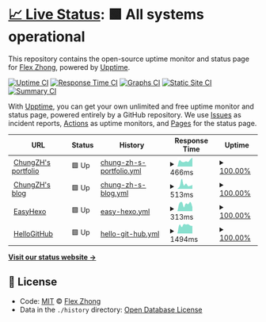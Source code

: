 # [📈 Live Status](https://ChungZH.github.io/upptime): <!--live status--> **🟩 All systems operational**

This repository contains the open-source uptime monitor and status page for [Flex Zhong](https://chungzh.cn/), powered by [Upptime](https://github.com/upptime/upptime).

[![Uptime CI](https://github.com/koj-co/upptime/workflows/Uptime%20CI/badge.svg)](https://github.com/koj-co/upptime/actions?query=workflow%3A%22Uptime+CI%22)
[![Response Time CI](https://github.com/koj-co/upptime/workflows/Response%20Time%20CI/badge.svg)](https://github.com/koj-co/upptime/actions?query=workflow%3A%22Response+Time+CI%22)
[![Graphs CI](https://github.com/koj-co/upptime/workflows/Graphs%20CI/badge.svg)](https://github.com/koj-co/upptime/actions?query=workflow%3A%22Graphs+CI%22)
[![Static Site CI](https://github.com/koj-co/upptime/workflows/Static%20Site%20CI/badge.svg)](https://github.com/koj-co/upptime/actions?query=workflow%3A%22Static+Site+CI%22)
[![Summary CI](https://github.com/koj-co/upptime/workflows/Summary%20CI/badge.svg)](https://github.com/koj-co/upptime/actions?query=workflow%3A%22Summary+CI%22)

With [Upptime](https://upptime.js.org), you can get your own unlimited and free uptime monitor and status page, powered entirely by a GitHub repository. We use [Issues](https://github.com/ChungZH/upptime/issues) as incident reports, [Actions](https://github.com/ChungZH/upptime/actions) as uptime monitors, and [Pages](https://ChungZH.github.io/upptime) for the status page.

<!--start: status pages-->
<!-- This summary is generated by Upptime (https://github.com/upptime/upptime) -->
<!-- Do not edit this manually, your changes will be overwritten -->
<!-- prettier-ignore -->
| URL | Status | History | Response Time | Uptime |
| --- | ------ | ------- | ------------- | ------ |
| <img alt="" src="https://favicons.githubusercontent.com/chungzh.cn" height="13"> [ChungZH's portfolio](https://chungzh.cn) | 🟩 Up | [chung-zh-s-portfolio.yml](https://github.com/ChungZH/upptime/commits/HEAD/history/chung-zh-s-portfolio.yml) | <details><summary><img alt="Response time graph" src="./graphs/chung-zh-s-portfolio/response-time-week.png" height="20"> 466ms</summary><br><a href="https://status.chungzh.cn/history/chung-zh-s-portfolio"><img alt="Response time 504" src="https://img.shields.io/endpoint?url=https%3A%2F%2Fraw.githubusercontent.com%2FChungZH%2Fupptime%2FHEAD%2Fapi%2Fchung-zh-s-portfolio%2Fresponse-time.json"></a><br><a href="https://status.chungzh.cn/history/chung-zh-s-portfolio"><img alt="24-hour response time 706" src="https://img.shields.io/endpoint?url=https%3A%2F%2Fraw.githubusercontent.com%2FChungZH%2Fupptime%2FHEAD%2Fapi%2Fchung-zh-s-portfolio%2Fresponse-time-day.json"></a><br><a href="https://status.chungzh.cn/history/chung-zh-s-portfolio"><img alt="7-day response time 466" src="https://img.shields.io/endpoint?url=https%3A%2F%2Fraw.githubusercontent.com%2FChungZH%2Fupptime%2FHEAD%2Fapi%2Fchung-zh-s-portfolio%2Fresponse-time-week.json"></a><br><a href="https://status.chungzh.cn/history/chung-zh-s-portfolio"><img alt="30-day response time 447" src="https://img.shields.io/endpoint?url=https%3A%2F%2Fraw.githubusercontent.com%2FChungZH%2Fupptime%2FHEAD%2Fapi%2Fchung-zh-s-portfolio%2Fresponse-time-month.json"></a><br><a href="https://status.chungzh.cn/history/chung-zh-s-portfolio"><img alt="1-year response time 504" src="https://img.shields.io/endpoint?url=https%3A%2F%2Fraw.githubusercontent.com%2FChungZH%2Fupptime%2FHEAD%2Fapi%2Fchung-zh-s-portfolio%2Fresponse-time-year.json"></a></details> | <details><summary><a href="https://status.chungzh.cn/history/chung-zh-s-portfolio">100.00%</a></summary><a href="https://status.chungzh.cn/history/chung-zh-s-portfolio"><img alt="All-time uptime 100.00%" src="https://img.shields.io/endpoint?url=https%3A%2F%2Fraw.githubusercontent.com%2FChungZH%2Fupptime%2FHEAD%2Fapi%2Fchung-zh-s-portfolio%2Fuptime.json"></a><br><a href="https://status.chungzh.cn/history/chung-zh-s-portfolio"><img alt="24-hour uptime 100.00%" src="https://img.shields.io/endpoint?url=https%3A%2F%2Fraw.githubusercontent.com%2FChungZH%2Fupptime%2FHEAD%2Fapi%2Fchung-zh-s-portfolio%2Fuptime-day.json"></a><br><a href="https://status.chungzh.cn/history/chung-zh-s-portfolio"><img alt="7-day uptime 100.00%" src="https://img.shields.io/endpoint?url=https%3A%2F%2Fraw.githubusercontent.com%2FChungZH%2Fupptime%2FHEAD%2Fapi%2Fchung-zh-s-portfolio%2Fuptime-week.json"></a><br><a href="https://status.chungzh.cn/history/chung-zh-s-portfolio"><img alt="30-day uptime 100.00%" src="https://img.shields.io/endpoint?url=https%3A%2F%2Fraw.githubusercontent.com%2FChungZH%2Fupptime%2FHEAD%2Fapi%2Fchung-zh-s-portfolio%2Fuptime-month.json"></a><br><a href="https://status.chungzh.cn/history/chung-zh-s-portfolio"><img alt="1-year uptime 100.00%" src="https://img.shields.io/endpoint?url=https%3A%2F%2Fraw.githubusercontent.com%2FChungZH%2Fupptime%2FHEAD%2Fapi%2Fchung-zh-s-portfolio%2Fuptime-year.json"></a></details>
| <img alt="" src="https://favicons.githubusercontent.com/blog.chungzh.cn" height="13"> [ChungZH's blog](https://blog.chungzh.cn) | 🟩 Up | [chung-zh-s-blog.yml](https://github.com/ChungZH/upptime/commits/HEAD/history/chung-zh-s-blog.yml) | <details><summary><img alt="Response time graph" src="./graphs/chung-zh-s-blog/response-time-week.png" height="20"> 513ms</summary><br><a href="https://status.chungzh.cn/history/chung-zh-s-blog"><img alt="Response time 455" src="https://img.shields.io/endpoint?url=https%3A%2F%2Fraw.githubusercontent.com%2FChungZH%2Fupptime%2FHEAD%2Fapi%2Fchung-zh-s-blog%2Fresponse-time.json"></a><br><a href="https://status.chungzh.cn/history/chung-zh-s-blog"><img alt="24-hour response time 460" src="https://img.shields.io/endpoint?url=https%3A%2F%2Fraw.githubusercontent.com%2FChungZH%2Fupptime%2FHEAD%2Fapi%2Fchung-zh-s-blog%2Fresponse-time-day.json"></a><br><a href="https://status.chungzh.cn/history/chung-zh-s-blog"><img alt="7-day response time 513" src="https://img.shields.io/endpoint?url=https%3A%2F%2Fraw.githubusercontent.com%2FChungZH%2Fupptime%2FHEAD%2Fapi%2Fchung-zh-s-blog%2Fresponse-time-week.json"></a><br><a href="https://status.chungzh.cn/history/chung-zh-s-blog"><img alt="30-day response time 412" src="https://img.shields.io/endpoint?url=https%3A%2F%2Fraw.githubusercontent.com%2FChungZH%2Fupptime%2FHEAD%2Fapi%2Fchung-zh-s-blog%2Fresponse-time-month.json"></a><br><a href="https://status.chungzh.cn/history/chung-zh-s-blog"><img alt="1-year response time 455" src="https://img.shields.io/endpoint?url=https%3A%2F%2Fraw.githubusercontent.com%2FChungZH%2Fupptime%2FHEAD%2Fapi%2Fchung-zh-s-blog%2Fresponse-time-year.json"></a></details> | <details><summary><a href="https://status.chungzh.cn/history/chung-zh-s-blog">100.00%</a></summary><a href="https://status.chungzh.cn/history/chung-zh-s-blog"><img alt="All-time uptime 100.00%" src="https://img.shields.io/endpoint?url=https%3A%2F%2Fraw.githubusercontent.com%2FChungZH%2Fupptime%2FHEAD%2Fapi%2Fchung-zh-s-blog%2Fuptime.json"></a><br><a href="https://status.chungzh.cn/history/chung-zh-s-blog"><img alt="24-hour uptime 100.00%" src="https://img.shields.io/endpoint?url=https%3A%2F%2Fraw.githubusercontent.com%2FChungZH%2Fupptime%2FHEAD%2Fapi%2Fchung-zh-s-blog%2Fuptime-day.json"></a><br><a href="https://status.chungzh.cn/history/chung-zh-s-blog"><img alt="7-day uptime 100.00%" src="https://img.shields.io/endpoint?url=https%3A%2F%2Fraw.githubusercontent.com%2FChungZH%2Fupptime%2FHEAD%2Fapi%2Fchung-zh-s-blog%2Fuptime-week.json"></a><br><a href="https://status.chungzh.cn/history/chung-zh-s-blog"><img alt="30-day uptime 100.00%" src="https://img.shields.io/endpoint?url=https%3A%2F%2Fraw.githubusercontent.com%2FChungZH%2Fupptime%2FHEAD%2Fapi%2Fchung-zh-s-blog%2Fuptime-month.json"></a><br><a href="https://status.chungzh.cn/history/chung-zh-s-blog"><img alt="1-year uptime 100.00%" src="https://img.shields.io/endpoint?url=https%3A%2F%2Fraw.githubusercontent.com%2FChungZH%2Fupptime%2FHEAD%2Fapi%2Fchung-zh-s-blog%2Fuptime-year.json"></a></details>
| <img alt="" src="https://favicons.githubusercontent.com/easyhexo.com" height="13"> [EasyHexo](https://easyhexo.com) | 🟩 Up | [easy-hexo.yml](https://github.com/ChungZH/upptime/commits/HEAD/history/easy-hexo.yml) | <details><summary><img alt="Response time graph" src="./graphs/easy-hexo/response-time-week.png" height="20"> 313ms</summary><br><a href="https://status.chungzh.cn/history/easy-hexo"><img alt="Response time 204" src="https://img.shields.io/endpoint?url=https%3A%2F%2Fraw.githubusercontent.com%2FChungZH%2Fupptime%2FHEAD%2Fapi%2Feasy-hexo%2Fresponse-time.json"></a><br><a href="https://status.chungzh.cn/history/easy-hexo"><img alt="24-hour response time 178" src="https://img.shields.io/endpoint?url=https%3A%2F%2Fraw.githubusercontent.com%2FChungZH%2Fupptime%2FHEAD%2Fapi%2Feasy-hexo%2Fresponse-time-day.json"></a><br><a href="https://status.chungzh.cn/history/easy-hexo"><img alt="7-day response time 313" src="https://img.shields.io/endpoint?url=https%3A%2F%2Fraw.githubusercontent.com%2FChungZH%2Fupptime%2FHEAD%2Fapi%2Feasy-hexo%2Fresponse-time-week.json"></a><br><a href="https://status.chungzh.cn/history/easy-hexo"><img alt="30-day response time 214" src="https://img.shields.io/endpoint?url=https%3A%2F%2Fraw.githubusercontent.com%2FChungZH%2Fupptime%2FHEAD%2Fapi%2Feasy-hexo%2Fresponse-time-month.json"></a><br><a href="https://status.chungzh.cn/history/easy-hexo"><img alt="1-year response time 204" src="https://img.shields.io/endpoint?url=https%3A%2F%2Fraw.githubusercontent.com%2FChungZH%2Fupptime%2FHEAD%2Fapi%2Feasy-hexo%2Fresponse-time-year.json"></a></details> | <details><summary><a href="https://status.chungzh.cn/history/easy-hexo">100.00%</a></summary><a href="https://status.chungzh.cn/history/easy-hexo"><img alt="All-time uptime 100.00%" src="https://img.shields.io/endpoint?url=https%3A%2F%2Fraw.githubusercontent.com%2FChungZH%2Fupptime%2FHEAD%2Fapi%2Feasy-hexo%2Fuptime.json"></a><br><a href="https://status.chungzh.cn/history/easy-hexo"><img alt="24-hour uptime 100.00%" src="https://img.shields.io/endpoint?url=https%3A%2F%2Fraw.githubusercontent.com%2FChungZH%2Fupptime%2FHEAD%2Fapi%2Feasy-hexo%2Fuptime-day.json"></a><br><a href="https://status.chungzh.cn/history/easy-hexo"><img alt="7-day uptime 100.00%" src="https://img.shields.io/endpoint?url=https%3A%2F%2Fraw.githubusercontent.com%2FChungZH%2Fupptime%2FHEAD%2Fapi%2Feasy-hexo%2Fuptime-week.json"></a><br><a href="https://status.chungzh.cn/history/easy-hexo"><img alt="30-day uptime 100.00%" src="https://img.shields.io/endpoint?url=https%3A%2F%2Fraw.githubusercontent.com%2FChungZH%2Fupptime%2FHEAD%2Fapi%2Feasy-hexo%2Fuptime-month.json"></a><br><a href="https://status.chungzh.cn/history/easy-hexo"><img alt="1-year uptime 100.00%" src="https://img.shields.io/endpoint?url=https%3A%2F%2Fraw.githubusercontent.com%2FChungZH%2Fupptime%2FHEAD%2Fapi%2Feasy-hexo%2Fuptime-year.json"></a></details>
| <img alt="" src="https://favicons.githubusercontent.com/hellogithub.com" height="13"> [HelloGitHub](https://hellogithub.com/) | 🟩 Up | [hello-git-hub.yml](https://github.com/ChungZH/upptime/commits/HEAD/history/hello-git-hub.yml) | <details><summary><img alt="Response time graph" src="./graphs/hello-git-hub/response-time-week.png" height="20"> 1494ms</summary><br><a href="https://status.chungzh.cn/history/hello-git-hub"><img alt="Response time 1557" src="https://img.shields.io/endpoint?url=https%3A%2F%2Fraw.githubusercontent.com%2FChungZH%2Fupptime%2FHEAD%2Fapi%2Fhello-git-hub%2Fresponse-time.json"></a><br><a href="https://status.chungzh.cn/history/hello-git-hub"><img alt="24-hour response time 1430" src="https://img.shields.io/endpoint?url=https%3A%2F%2Fraw.githubusercontent.com%2FChungZH%2Fupptime%2FHEAD%2Fapi%2Fhello-git-hub%2Fresponse-time-day.json"></a><br><a href="https://status.chungzh.cn/history/hello-git-hub"><img alt="7-day response time 1494" src="https://img.shields.io/endpoint?url=https%3A%2F%2Fraw.githubusercontent.com%2FChungZH%2Fupptime%2FHEAD%2Fapi%2Fhello-git-hub%2Fresponse-time-week.json"></a><br><a href="https://status.chungzh.cn/history/hello-git-hub"><img alt="30-day response time 1539" src="https://img.shields.io/endpoint?url=https%3A%2F%2Fraw.githubusercontent.com%2FChungZH%2Fupptime%2FHEAD%2Fapi%2Fhello-git-hub%2Fresponse-time-month.json"></a><br><a href="https://status.chungzh.cn/history/hello-git-hub"><img alt="1-year response time 1557" src="https://img.shields.io/endpoint?url=https%3A%2F%2Fraw.githubusercontent.com%2FChungZH%2Fupptime%2FHEAD%2Fapi%2Fhello-git-hub%2Fresponse-time-year.json"></a></details> | <details><summary><a href="https://status.chungzh.cn/history/hello-git-hub">100.00%</a></summary><a href="https://status.chungzh.cn/history/hello-git-hub"><img alt="All-time uptime 100.00%" src="https://img.shields.io/endpoint?url=https%3A%2F%2Fraw.githubusercontent.com%2FChungZH%2Fupptime%2FHEAD%2Fapi%2Fhello-git-hub%2Fuptime.json"></a><br><a href="https://status.chungzh.cn/history/hello-git-hub"><img alt="24-hour uptime 100.00%" src="https://img.shields.io/endpoint?url=https%3A%2F%2Fraw.githubusercontent.com%2FChungZH%2Fupptime%2FHEAD%2Fapi%2Fhello-git-hub%2Fuptime-day.json"></a><br><a href="https://status.chungzh.cn/history/hello-git-hub"><img alt="7-day uptime 100.00%" src="https://img.shields.io/endpoint?url=https%3A%2F%2Fraw.githubusercontent.com%2FChungZH%2Fupptime%2FHEAD%2Fapi%2Fhello-git-hub%2Fuptime-week.json"></a><br><a href="https://status.chungzh.cn/history/hello-git-hub"><img alt="30-day uptime 100.00%" src="https://img.shields.io/endpoint?url=https%3A%2F%2Fraw.githubusercontent.com%2FChungZH%2Fupptime%2FHEAD%2Fapi%2Fhello-git-hub%2Fuptime-month.json"></a><br><a href="https://status.chungzh.cn/history/hello-git-hub"><img alt="1-year uptime 100.00%" src="https://img.shields.io/endpoint?url=https%3A%2F%2Fraw.githubusercontent.com%2FChungZH%2Fupptime%2FHEAD%2Fapi%2Fhello-git-hub%2Fuptime-year.json"></a></details>

<!--end: status pages-->

[**Visit our status website →**](https://ChungZH.github.io/upptime)

## 📄 License

- Code: [MIT](./LICENSE) © [Flex Zhong](https://chungzh.cn/)
- Data in the `./history` directory: [Open Database License](https://opendatacommons.org/licenses/odbl/1-0/)
